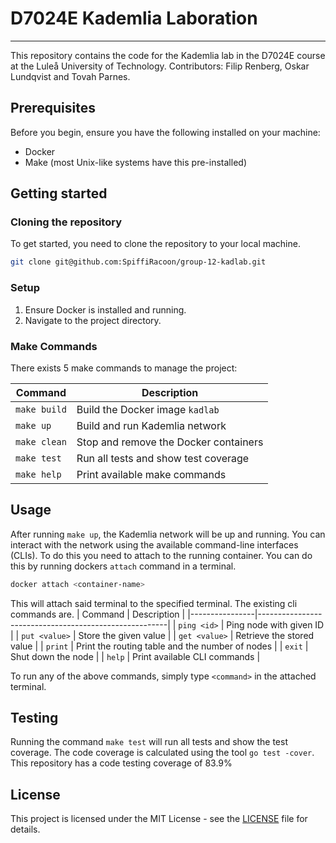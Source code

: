 # D7024E Kademlia Laboration

---

This repository contains the code for the Kademlia lab in the D7024E course at the Luleå University of Technology.
Contributors: Filip Renberg, Oskar Lundqvist and Tovah Parnes.

## Prerequisites

Before you begin, ensure you have the following installed on your machine:

- Docker
- Make (most Unix-like systems have this pre-installed)

## Getting started

### Cloning the repository

To get started, you need to clone the repository to your local machine.

```bash
git clone git@github.com:SpiffiRacoon/group-12-kadlab.git
```

### Setup

1. Ensure Docker is installed and running.
2. Navigate to the project directory.

### Make Commands

There exists 5 make commands to manage the project:

| Command      | Description                           |
| ------------ | ------------------------------------- |
| `make build` | Build the Docker image `kadlab`       |
| `make up`    | Build and run Kademlia network        |
| `make clean` | Stop and remove the Docker containers |
| `make test`  | Run all tests and show test coverage  |
| `make help`  | Print available make commands         |

## Usage

After running `make up`, the Kademlia network will be up and running. You can interact with the network using the available command-line interfaces (CLIs).
To do this you need to attach to the running container. You can do this by running dockers `attach` command in a terminal.

```bash
docker attach <container-name>
```

This will attach said terminal to the specified terminal. The existing cli commands are.
| Command | Description |
|----------------|-------------------------------------------------------|
| `ping <id>` | Ping node with given ID |
| `put <value>` | Store the given value |
| `get <value>` | Retrieve the stored value |
| `print` | Print the routing table and the number of nodes |
| `exit` | Shut down the node |
| `help` | Print available CLI commands |

To run any of the above commands, simply type `<command>` in the attached terminal.

## Testing

Running the command `make test` will run all tests and show the test coverage. The code coverage is calculated using the tool `go test -cover`. This repository has a code testing coverage of 83.9%

## License

This project is licensed under the MIT License - see the [LICENSE](LICENSE) file for details.
